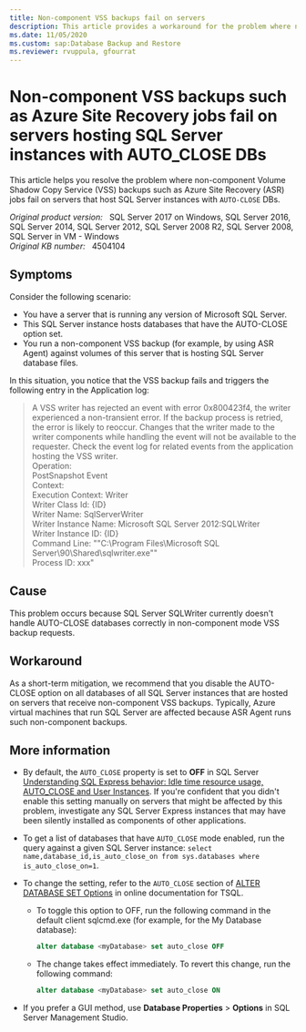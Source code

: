 ```yaml
---
title: Non-component VSS backups fail on servers
description: This article provides a workaround for the problem where non-component VSS backups such as Azure Site Recovery jobs fail on servers that host SQL Server instances with AUTO-CLOSE DBs.
ms.date: 11/05/2020
ms.custom: sap:Database Backup and Restore
ms.reviewer: rvuppula, gfourrat
---
```

# Non-component VSS backups such as Azure Site Recovery jobs fail on servers hosting SQL Server instances with AUTO_CLOSE DBs

This article helps you resolve the problem where non-component Volume Shadow Copy Service (VSS) backups such as Azure Site Recovery (ASR) jobs fail on servers that host SQL Server instances with `AUTO-CLOSE` DBs.

_Original product version:_ &nbsp; SQL Server 2017 on Windows, SQL Server 2016, SQL Server 2014, SQL Server 2012, SQL Server 2008 R2, SQL Server 2008, SQL Server in VM - Windows  
_Original KB number:_ &nbsp; 4504104

## Symptoms

Consider the following scenario:

- You have a server that is running any version of Microsoft SQL Server.
- This SQL Server instance hosts databases that have the AUTO-CLOSE option set.
- You run a non-component VSS backup (for example, by using ASR Agent) against volumes of this server that is hosting SQL Server database files.

In this situation, you notice that the VSS backup fails and triggers the following entry in the Application log:

> A VSS writer has rejected an event with error 0x800423f4, the writer experienced a non-transient error. If the backup process is retried, the error is likely to reoccur. Changes that the writer made to the writer components while handling the event will not be available to the requester. Check the event log for related events from the application hosting the VSS writer.  
Operation:  
    PostSnapshot Event  
Context:  
    Execution Context: Writer  
    Writer Class Id: {ID}  
    Writer Name: SqlServerWriter  
    Writer Instance Name: Microsoft SQL Server 2012:SQLWriter  
    Writer Instance ID: {ID}  
    Command Line: ""C:\Program Files\Microsoft SQL Server\90\Shared\sqlwriter.exe""  
    Process ID: xxx"

## Cause

This problem occurs because SQL Server SQLWriter currently doesn't handle AUTO-CLOSE databases correctly in non-component mode VSS backup requests.

## Workaround

As a short-term mitigation, we recommend that you disable the AUTO-CLOSE option on all databases of all SQL Server instances that are hosted on servers that receive non-component VSS backups. Typically, Azure virtual machines that run SQL Server are affected because ASR Agent runs such non-component backups.

## More information

- By default, the `AUTO_CLOSE`  property is set to **OFF** in SQL Server [Understanding SQL Express behavior: Idle time resource usage, AUTO_CLOSE and User Instances](/archive/blogs/sqlexpress/understanding-sql-express-behavior-idle-time-resource-usage-auto_close-and-user-instances). If you're confident that you didn't enable this setting manually on servers that might be affected by this problem, investigate any SQL Server Express instances that may have been silently installed as components of other applications.

- To get a list of databases that have `AUTO_CLOSE`  mode enabled, run the query against a given SQL Server instance: `select name,database_id,is_auto_close_on from sys.databases where is_auto_close_on=1`.

- To change the setting, refer to the `AUTO_CLOSE` section of [ALTER DATABASE SET Options](/sql/t-sql/statements/alter-database-transact-sql-set-options) in online documentation for TSQL.

  - To toggle this option to OFF, run the following command in the default client sqlcmd.exe (for example, for the My Database database):
  
      ```sql
      alter database <myDatabase> set auto_close OFF
      ```

  - The change takes effect immediately. To revert this change, run the following command:
  
      ```sql
      alter database <myDatabase> set auto_close ON
      ```

- If you prefer a GUI method, use **Database Properties** > **Options** in SQL Server Management Studio.
